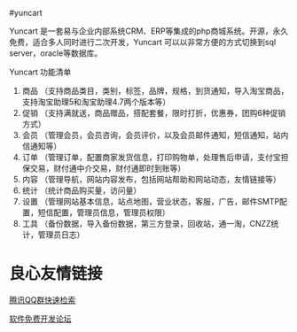 #yuncart

Yuncart 是一套易与企业内部系统CRM、ERP等集成的php商城系统。开源，永久免费，适合多人同时进行二次开发，Yuncart 可以以非常方便的方式切换到sql server，oracle等数据库。

Yuncart 功能清单

  1. 商品 （支持商品类目，类别，标签，品牌，规格，到货通知，导入淘宝商品，支持淘宝助理5和淘宝助理4.7两个版本等）
  2. 促销 （支持满就送，商品赠品，搭配套餐，限时打折，优惠券，团购6种促销方式）
  3. 会员 （管理会员，会员咨询，会员评价，以及会员邮件通知，短信通知，站内信通知等）
  4. 订单 （管理订单，配置商家发货信息，打印购物单，处理售后申请，支付宝担保交易，财付通中介交易，财付通即时到账等）
  5. 内容 （管理导航，网站内容发布，包括网站帮助和网站动态，友情链接等）
  6. 统计 （统计商品购买量，访问量）
  7. 设置 （管理网站基本信息，站点地图，营业状态，客服，广告，邮件SMTP配置，短信配置，管理员信息，管理员权限）
  8. 工具 （备份数据，导入备份数据，第三方登录，回收站，通一淘，CNZZ统计，管理员日志）


 # 良心友情链接

[腾讯QQ群快速检索](http://u.720life.cn/s/8cf73f7c)

[软件免费开发论坛](http://u.720life.cn/s/bbb01dc0)